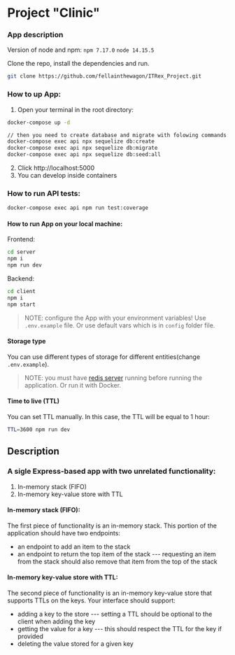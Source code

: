 # Project "Clinic"

### App description

Version of node and npm:
`npm 7.17.0`
`node 14.15.5`

Clone the repo, install the dependencies and run.

```bash
git clone https://github.com/fellainthewagon/ITRex_Project.git
```

### How to up App:

1. Open your terminal in the root directory:

```sh
docker-compose up -d

// then you need to create database and migrate with folowing commands:
docker-compose exec api npx sequelize db:create
docker-compose exec api npx sequelize db:migrate
docker-compose exec api npx sequelize db:seed:all
```

2. Click http://localhost:5000
3. You can develop inside containers

### How to run API tests:

```sh
docker-compose exec api npm run test:coverage
```

#### How to run App on your local machine:

Frontend:

```sh
cd server
npm i
npm run dev
```

Backend:

```sh
cd client
npm i
npm start
```

> NOTE: configure the App with your environment variables! Use `.env.example` file.
> Or use default vars which is in `config` folder file.

#### Storage type

You can use different types of storage for different entities(change `.env.example`).

> NOTE: you must have [redis server](https://redis.io/topics/quickstart) running before running the application. Or run it with Docker.

#### Time to live (TTL)

You can set TTL manually. In this case, the TTL will be equal to 1 hour:

```sh
TTL=3600 npm run dev
```

## Description

### A sigle Express-based app with two unrelated functionality:

1. In-memory stack (FIFO)
2. In-memory key-value store with TTL

#### In-memory stack (FIFO):

The first piece of functionality is an in-memory stack. This portion of the application should have two endpoints:

- an endpoint to add an item to the stack
- an endpoint to return the top item of the stack
  --- requesting an item from the stack should also remove that item from the top of the stack

#### In-memory key-value store with TTL:

The second piece of functionality is an in-memory key-value store that supports TTLs on the keys.
Your interface should support:

- adding a key to the store
  --- setting a TTL should be optional to the client when adding the key
- getting the value for a key
  --- this should respect the TTL for the key if provided
- deleting the value stored for a given key
